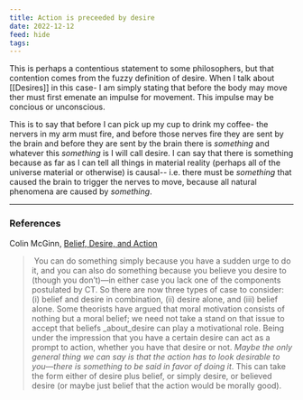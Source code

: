 ```yaml
---
title: Action is preceeded by desire
date: 2022-12-12
feed: hide
tags:
---
```

This is perhaps a contentious statement to some philosophers, but that contention comes from the fuzzy definition of desire. When I talk about [[Desires]] in this case- I am simply stating that before the body may move ther must first emenate an impulse for movement. This impulse may be concious or unconscious. 

This is to say that before I can pick up my cup to drink my coffee- the nervers in my arm must fire, and before those nerves fire they are sent by the brain and before they are sent by the brain there is *something* and whatever this *something* is I will call desire. I can say that there is something because as far as I can tell all things in material reality (perhaps all of the universe material or otherwise) is causal-- i.e. there must be *something* that caused the brain to trigger the nerves to move, because all natural phenomena are caused by *something*. 

___
### References
Colin McGinn, [Belief, Desire, and Action](https://www.colinmcginn.net/belief-desire-and-action/)
> You can do something simply because you have a sudden urge to do it, and you can also do something because you believe you desire to (though you don’t)—in either case you lack one of the components postulated by CT. So there are now three types of case to consider: (i) belief and desire in combination, (ii) desire alone, and (iii) belief alone. Some theorists have argued that moral motivation consists of nothing but a moral belief; we need not take a stand on that issue to accept that beliefs _about_desire can play a motivational role. Being under the impression that you have a certain desire can act as a prompt to action, whether you have that desire or not. *Maybe the only general thing we can say is that the action has to look desirable to you—there is something to be said in favor of doing it*. This can take the form either of desire plus belief, or simply desire, or believed desire (or maybe just belief that the action would be morally good).

